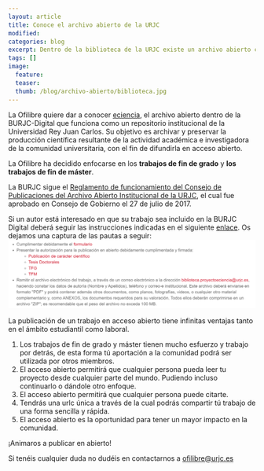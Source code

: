 ```yaml
---
layout: article
title: Conoce el archivo abierto de la URJC
modified:
categories: blog
excerpt: Dentro de la biblioteca de la URJC existe un archivo abierto cuyo objetivo es archivar y preservar la producción científica resultante de la actividad académica e investigadora de la comunidad universitaria.
tags: []
image:
  feature: 
  teaser: 
  thumb: /blog/archivo-abierto/biblioteca.jpg
---
```


La Ofilibre quiere dar a conocer [eciencia](https://eciencia.urjc.es/page/howtopublish), el archivo abierto dentro de la BURJC-Digital que funciona como un repositorio institucional de la Universidad Rey Juan Carlos. Su objetivo es archivar y preservar la producción científica resultante de la actividad académica e investigadora de la comunidad universitaria, con el fin de difundirla en acceso abierto.

La Ofilibre ha decidido enfocarse en los **trabajos de fin de grado** y **los trabajos de fin de máster**.

La BURJC sigue el [Reglamento de funcionamiento del Consejo de Publicaciones del Archivo Abierto Institucional de la URJC](https://eciencia.urjc.es/page/howtopublish), el cual fue aprobado en Consejo de Gobierno el 27 de julio de 2017.

Si un autor está interesado en que su trabajo sea incluido en la BURJC Digital deberá seguir las instrucciones indicadas en el siguiente [enlace](https://eciencia.urjc.es/page/howtopublish). Os dejamos una captura de las pautas a seguir:
![captura_instrucciones](/images/blog/archivo-abierto/captura_instrucciones.png)

La publicación de un trabajo en acceso abierto tiene infinitas ventajas tanto en el ámbito estudiantil como laboral. 
1. Los trabajos de fin de grado y máster tienen mucho esfuerzo y trabajo por detrás, de esta forma tú aportación a la comunidad podrá ser utilizada por otros miembros. 
2. El acceso abierto permitirá que cualquier persona pueda leer tu proyecto desde cualquier parte del mundo. Pudiendo incluso continuarlo o dándole otro enfoque.
3. El acceso abierto permitirá que cualquier persona puede citarte. 
4. Tendrás una urlc única a través de la cual podrás compartir tú trabajo de una forma sencilla y rápida.
5. El acceso abierto es la oportunidad para tener un mayor impacto en la comunidad.

¡Animaros a publicar en abierto!

Si tenéis cualquier duda no dudéis en contactarnos a ofilibre@urjc.es